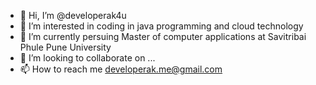 - 👋 Hi, I’m @developerak4u
- 👀 I’m interested in coding in java programming and cloud technology
- 🌱 I’m currently persuing Master of computer applications at Savitribai Phule Pune University
- 💞️ I’m looking to collaborate on ...
- 📫 How to reach me developerak.me@gmail.com

<!---
developerak4u/developerak4u is a ✨ special ✨ repository because its `README.md` (this file) appears on your GitHub profile.
You can click the Preview link to take a look at your changes.
--->
